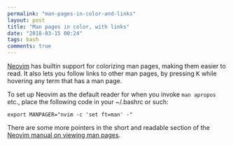 ```yaml
---
permalink: "man-pages-in-color-and-links"
layout: post
title: "Man pages in color, with links"
date: "2018-03-15 00:24"
tags: bash
comments: true
---
```


[Neovim](https://neovim.io/) has builtin support for colorizing man pages, making them easier to read. It also lets you follow links to other man pages, by pressing <kbd>K</kbd> while hovering any term that has a man page.

To set up Neovim as the default reader for when you invoke `man apropos` etc., place the following code in your ~/.bashrc or such:

    export MANPAGER="nvim -c 'set ft=man' -"

There are some more pointers in the short and readable section of the [Neovim manual on viewing man pages](https://github.com/neovim/neovim/blob/5ce8158a5d462043306ee67a3261794f169bdb17/runtime/doc/filetype.txt#L509).
